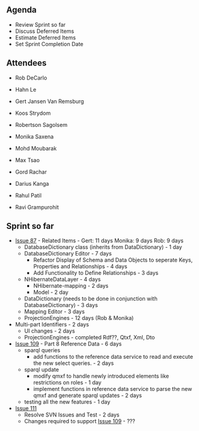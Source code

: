 ## Agenda ##
  * Review Sprint so far
  * Discuss Deferred Items
  * Estimate Deferred Items
  * Set Sprint Completion Date

## Attendees ##
  * Rob DeCarlo
  * Hahn Le
  * Gert Jansen Van Remsburg
  * Koos Strydom
  * Robertson Sagolsem
  * Monika Saxena
  * Mohd Moubarak

  * Max Tsao
  * Gord Rachar
  * Darius Kanga
  * Rahul Patil
  * Ravi Grampurohit

## Sprint so far ##
  * [Issue 87](https://code.google.com/p/iring-tools/issues/detail?id=87) - Related Items - Gert: 11 days Monika: 9 days Rob: 9 days
    * DatabaseDictionary class (inherits from DataDictionary) - 1 day
    * DatabaseDictionary Editor - 7 days
      * Refactor Display of Schema and Data Objects to seperate Keys, Properties and Relationships - 4 days
      * Add Functionality to Define Relationships - 3 days
    * NHibernateDataLayer - 4 days
      * NHibernate-mapping - 2 days
      * Model - 2 day
    * DataDictionary (needs to be done in conjunction with DatabaseDictionary) - 3 days
    * Mapping Editor - 3 days
    * ProjectionEngines - 12 days (Rob & Monika)
  * Multi-part Identifiers - 2 days
    * UI changes - 2 days
    * ProjectionEngines - completed Rdf??, Qtxf, Xml, Dto
  * [Issue 109](https://code.google.com/p/iring-tools/issues/detail?id=109) - Part 8 Reference Data - 6 days
    * sparql queries
      * add functions to the reference data service to read and execute the new select queries. - 2 days
    * sparql update
      * modify qmxf to handle newly introduced elements like restrictions on roles - 1 day
      * implement functions in reference data service to parse the new qmxf and generate sparql updates - 2 days
    * testing all the new features - 1 day
  * [Issue 111](https://code.google.com/p/iring-tools/issues/detail?id=111)
    * Resolve SVN Issues and Test - 2 days
    * Changes required to support [Issue 109](https://code.google.com/p/iring-tools/issues/detail?id=109) - ???
